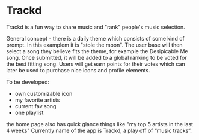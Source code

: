 # Trackd

Trackd is a fun way to share music and "rank" people's music selection.

General concept - there is a daily theme which consists of some kind of prompt. In this examplem it is "stole the moon". The user base will then select a song they believe fits the theme, for example the Desipicable Me song. Once submitted, it will be added to a global ranking to be voted for the best fitting song. Users will get earn points for their votes which can later be used to purchase nice icons and profile elements.

To be developed: 
- own customizable icon
- my favorite artists
- current fav song
- one playlist

the home page also has quick glance things like "my top 5 artists in the last 4 weeks"
Currently name of the app is Trackd, a play off of “music tracks”.
